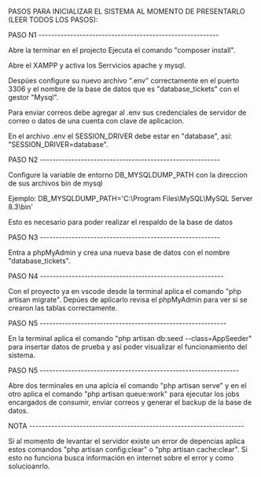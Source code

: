 PASOS PARA INICIALIZAR EL SISTEMA AL MOMENTO DE PRESENTARLO (LEER TODOS LOS PASOS):

PASO N1 ---------------------------------------------------------

Abre la terminar en el projecto Ejecuta el comando "composer install".

Abre el XAMPP y activa los Serrvicios apache y mysql.

Despúes configure su nuevo archivo ".env" correctamente en el puerto 3306 y el nombre 
de la base de datos que es "database_tickets" con el gestor "Mysql".

Para enviar correos debe agregar al .env sus credenciales de servidor de correo o 
datos de una cuenta con clave de aplicacion.

En el archivo .env el SESSION_DRIVER debe estar en "database", así: "SESSION_DRIVER=database".

PASO N2 ---------------------------------------------------------

Configure la variable de entorno DB_MYSQLDUMP_PATH con la direccion de sus archivos bin de mysql

Ejemplo: DB_MYSQLDUMP_PATH='C:\Program Files\MySQL\MySQL Server 8.3\bin'

Esto es necesario para poder realizar el respaldo de la base de datos

PASO N3 ---------------------------------------------------------

Entra a phpMyAdmin y crea una nueva base de datos con el nombre "database_tickets".

PASO N4 ----------------------------------------------------------

Con el proyecto ya en vscode desde la terminal aplica el comando "php artisan migrate". 
Depúes de aplicarlo revisa el phpMyAdmin para ver si se crearon las tablas correctamente.

PASO N5 -----------------------------------------------------------

En la terminal aplica el comando "php artisan db:seed --class=AppSeeder" 
para insertar datos de prueba y así poder visualizar el funcionamiento del sistema.

PASO N5 ---------------------------------------------------------------

Abre dos terminales en una aplcia el comando "php artisan serve" y en el otro
aplica el comando "php artisan queue:work" para ejecutar los jobs encargados
de consumir, enviar correos y generar el backup de la base de datos.

NOTA --------------------------------------------------------------------

Si al momento de levantar el servidor existe un error de depencias aplica estos comandos 
"php artisan config:clear" o "php artisan cache:clear". 
Si esto no funciona busca información en internet sobre el error y como solucioanrlo.